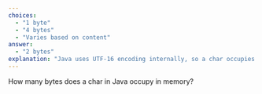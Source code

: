 ```yaml
---
choices:
  - "1 byte"
  - "4 bytes"
  - "Varies based on content"
answer:
  - "2 bytes"
explanation: "Java uses UTF-16 encoding internally, so a char occupies 2 bytes."
---
```


How many bytes does a char in Java occupy in memory?
